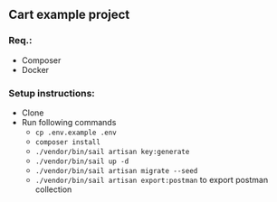 ## Cart example project

### Req.:
- Composer
- Docker

### Setup instructions:
- Clone
- Run following commands
  - `cp .env.example .env`
  - `composer install`
  - `./vendor/bin/sail artisan key:generate`
  - `./vendor/bin/sail up -d`
  - `./vendor/bin/sail artisan migrate --seed`
  - `./vendor/bin/sail artisan export:postman` to export postman collection
